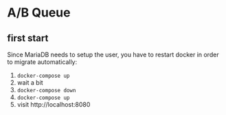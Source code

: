 # A/B Queue

## first start
Since MariaDB needs to setup the user, you have to restart docker in order to migrate automatically:

1. `docker-compose up`
2. wait a bit
3. `docker-compose down`
4. `docker-compose up`
5. visit http://localhost:8080
